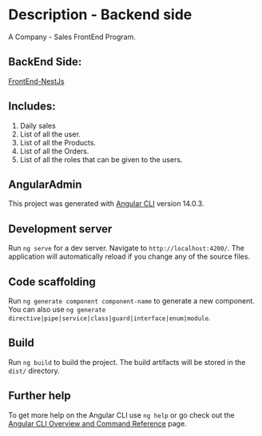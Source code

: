 # Description - Backend side
A Company - Sales FrontEnd Program. 

## BackEnd Side: 
[FrontEnd-NestJs](https://github.com/Dtabaja/Company_Manegment-nestJs-Backend)

## Includes:

1. Daily sales
2. List of all the user.
3. List of all the Products.
4. List of all the Orders.
5. List of all the roles that can be given to the users.


## AngularAdmin

This project was generated with [Angular CLI](https://github.com/angular/angular-cli) version 14.0.3.

## Development server

Run `ng serve` for a dev server. Navigate to `http://localhost:4200/`. The application will automatically reload if you change any of the source files.

## Code scaffolding

Run `ng generate component component-name` to generate a new component. You can also use `ng generate directive|pipe|service|class|guard|interface|enum|module`.

## Build

Run `ng build` to build the project. The build artifacts will be stored in the `dist/` directory.

## Further help

To get more help on the Angular CLI use `ng help` or go check out the [Angular CLI Overview and Command Reference](https://angular.io/cli) page.
